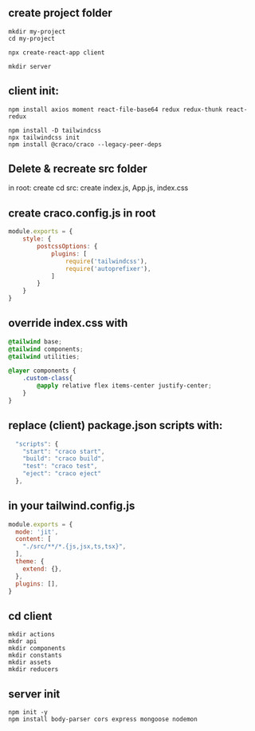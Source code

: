 ## create project folder

```
mkdir my-project
cd my-project
```

```
npx create-react-app client
```

```
mkdir server
```

## client init:
```
npm install axios moment react-file-base64 redux redux-thunk react-redux

npm install -D tailwindcss
npx tailwindcss init
npm install @craco/craco --legacy-peer-deps
```
## Delete & recreate src folder
in root: create
cd src: create index.js, App.js, index.css


## create craco.config.js in root

```js
module.exports = {
    style: {
        postcssOptions: {
            plugins: [
                require('tailwindcss'),
                require('autoprefixer'),
            ]
        }
    }
}
```

## override index.css with 
```css
@tailwind base;
@tailwind components;
@tailwind utilities;

@layer components {
    .custom-class{
        @apply relative flex items-center justify-center;
    }
}
```

## replace (client) package.json scripts with:

```js
  "scripts": {
    "start": "craco start",
    "build": "craco build",
    "test": "craco test",
    "eject": "craco eject"
  },
```

## in your tailwind.config.js

```js
module.exports = {
  mode: 'jit',
  content: [
    "./src/**/*.{js,jsx,ts,tsx}",
  ],
  theme: {
    extend: {},
  },
  plugins: [],
}

```
## cd client
```
mkdir actions
mkdr api
mkdir components
mkdir constants
mkdir assets
mkdir reducers
```



## server init
```
npm init -y
npm install body-parser cors express mongoose nodemon       
```
